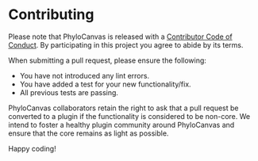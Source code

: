 # Contributing

Please note that PhyloCanvas is released with a [Contributor Code of Conduct](https://github.com/ImperialCollegeLondon/PhyloCanvas/blob/master/CODE_OF_CONDUCT.md). By participating in this project you agree to abide by its terms.

When submitting a pull request, please ensure the following:

  * You have not introduced any lint errors.
  * You have added a test for your new functionality/fix.
  * All previous tests are passing.

PhyloCanvas collaborators retain the right to ask that a pull request be converted to a plugin if the functionality is considered to be non-core. We intend to foster a healthy plugin community around PhyloCanvas and ensure that the core remains as light as possible.

Happy coding!
